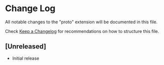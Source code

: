 # Change Log

All notable changes to the "proto" extension will be documented in this file.

Check [Keep a Changelog](http://keepachangelog.com/) for recommendations on how to structure this file.

## [Unreleased]

- Initial release